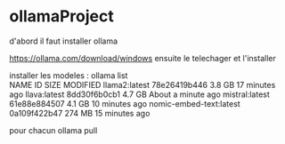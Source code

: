 # ollamaProject
d'abord il faut installer ollama 

https://ollama.com/download/windows
ensuite le telechager et l'installer 

installer les modeles :
ollama list      
NAME                    ID              SIZE    MODIFIED
llama2:latest           78e26419b446    3.8 GB  17 minutes ago
llava:latest            8dd30f6b0cb1    4.7 GB  About a minute ago
mistral:latest          61e88e884507    4.1 GB  10 minutes ago
nomic-embed-text:latest 0a109f422b47    274 MB  15 minutes ago

pour chacun ollama pull